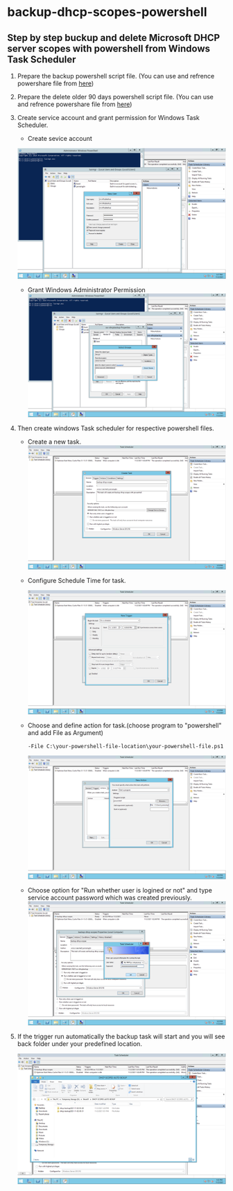 # backup-dhcp-scopes-powershell
## Step by step buckup and delete Microsoft DHCP server scopes with powershell from Windows Task Scheduler

1. Prepare the backup powershell script file. (You can use and refrence powershare file from [here](./backup-dhcp-scopes.ps1))

2. Prepare the delete older 90 days powershell script file. (You can use and refrence powershare file from [here](./delete-dhcp-scopes-auto-90days.ps1))

3. Create service account and grant permission for Windows Task Scheduler.
    * Create sevice account

    ![create svc account](./images/svc-create.png "Create Service Account for Task scheduler")

    * Grant Windows Administrator Permission
    ![create svc account](./images/grant-permission.png "Grant permission for Service Account which was created previously")


4. Then create windows Task scheduler for respective powershell files.

    *  Create a new task.
        ![create new task](./images/backup-scopes01.png)

    * Configure Schedule Time for task.

        ![shchedule time](./images/backup-scopes01-time.png)

    * Choose and define action for task.(choose program to "powershell" and add File as Argument)
        ```
        -File C:\your-powershell-file-location\your-powershell-file.ps1
        ```

        ![Action for backup scope](./images/backup-scopes01-action.png)
    * Choose option for "Run whether user is logined or not" and type service account password which was created previously.
        ![choose-where-user-is-logined-in-or-not](./images/backup-scopes-auto-run-login-or-not.png)
5. If the trigger run automatically the backup task will start and you will see back folder under your predefined location.

    ![backup-result](./images/backup-scopes01-final-result.png)


